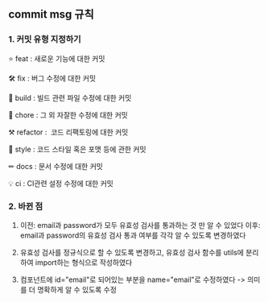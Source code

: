 ## commit msg 규칙

### 1. 커밋 유형 지정하기

⭐ feat : 새로운 기능에 대한 커밋

🛠 fix : 버그 수정에 대한 커밋

🧱 build : 빌드 관련 파일 수정에 대한 커밋

👏 chore : 그 외 자잘한 수정에 대한 커밋

⚒ refactor :  코드 리팩토링에 대한 커밋

🎨 style : 코드 스타일 혹은 포맷 등에 관한 커밋

✏ docs : 문서 수정에 대한 커밋

💡 ci : CI관련 설정 수정에 대한 커밋

### 2. 바뀐 점

1.  이전: email과 password가 모두 유효성 검사를 통과하는 것 만 알 수 있었다
    이후: email과 password의 유효성 검사 통과 여부를 각각 알 수 있도록 변경하였다

2.  유효성 검사를 정규식으로 할 수 있도록 변경하고, 유효성 검사 함수를 utils에 분리하여 import하는 형식으로 작성하였다

3.  컴포넌트에 id="email"로 되어있는 부분을 name="email"로 수정하였다 -> 의미를 더 명확하게 알 수 있도록 수정
